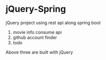 # jQuery-Spring
jQuery project using rest api along spring boot

1. movie info consume api
2. github account finder 
3. todo 

Above three are built with jQuery  



